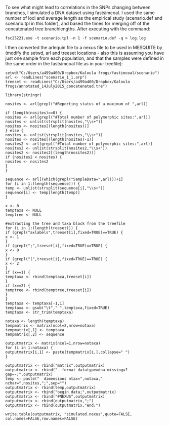 To see what might lead to correlations in the SNPs changing between branches, I simulated a DNA dataset using fastsimcoal. I used the same number of loci and average length as the empirical study (scenario.def and scenario.tpl in this folder), and based the times for merging off of the concatenated tree branchlengths. After executing with the command:
```
fsc25221.exe -t scenario.tpl -n 1 -f scenario.def -q > log.log
```
I then converted the arlequin file to a nexus file to be used in MESQUITE by (modify the setwd, arl and treeset locations - also this is assuming you have just one sample from each population, and that the samples were defined in the same order in the fastsimcoal file as in your treefile):
```
setwd("C:/Users/a499a400/Dropbox/Kaloula frogs/fastimcoal/scenario")
arl <- readLines("scenario_1_1.arp")
treeset <- readLines("C:/Users/a499a400/Dropbox/Kaloula frogs/annotated_14July2015_concatenated.tre")

library(stringr)

nosites <- arl[grepl("#Reporting status of a maximum of ",arl)]

if (length(nosites)==0) {
nosites <- arl[grepl("#Total number of polymorphic sites:",arl)]
nosites <- unlist(strsplit(nosites,"\\s+"))
nosites <- nosites[(length(nosites))]
} else {
nosites <- unlist(strsplit(nosites,"\\s+"))
nosites <- nosites[(length(nosites)-1)]
nosites2 <- arl[grepl("#Total number of polymorphic sites:",arl)]
nosites2 <- unlist(strsplit(nosites2,"\\s+"))
nosites2 <- nosites2[(length(nosites2))]
if (nosites2 < nosites) {
nosites <- nosites2
}
}

sequence <- arl[(which(grepl("SampleData=",arl)))+1]
for (i in 1:(length(sequence))) {
temp <- unlist(strsplit(sequence[i],"\\s+"))
sequence[i] <- temp[length(temp)]
}

x <- 0
temptaxa <- NULL
temptree <- NULL

#extracting the tree and taxa block from the treefile
for (i in 1:(length(treeset))) {
if (grepl("axlabels",treeset[i],fixed=TRUE)==TRUE) {
x <- 1
}
if (grepl(";",treeset[i],fixed=TRUE)==TRUE) {
x <- 0
}
if (grepl("(",treeset[i],fixed=TRUE)==TRUE) {
x <- 2
}
if (x==1) {
temptaxa <- rbind(temptaxa,treeset[i])
}
if (x==2) {
temptree <- rbind(temptree,treeset[i])
}
}
temptaxa <- temptaxa[-1,1]
temptaxa <- gsub("\t"," ",temptaxa,fixed=TRUE)
temptaxa <- str_trim(temptaxa)

notaxa <- length(temptaxa)
tempmatrix <- matrix(ncol=2,nrow=notaxa)
tempmatrix[,1] <- temptaxa
tempmatrix[,2] <- sequence

outputmatrix <- matrix(ncol=1,nrow=notaxa)
for (i in 1:notaxa) {
outputmatrix[i,1] <- paste(tempmatrix[i,],collapse=" ")
}

outputmatrix <- rbind("matrix",outputmatrix)
outputmatrix <- rbind("  format datatype=dna missing=? gap=-;",outputmatrix)
temp <- paste("  dimensions ntax=",notaxa," nchar=",nosites,";",sep="")
outputmatrix <- rbind(temp,outputmatrix)
outputmatrix <- rbind("begin data;",outputmatrix)
outputmatrix <- rbind("#NEXUS",outputmatrix)
outputmatrix <- rbind(outputmatrix,";")
outputmatrix <- rbind(outputmatrix,"end;")

write.table(outputmatrix, "simulated.nexus",quote=FALSE, col.names=FALSE,row.names=FALSE)
```
